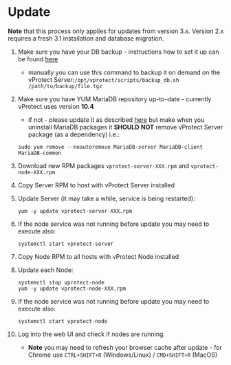 # Update

**Note** that this process only applies for updates from version 3.x. Version 2.x requires a fresh 3.1 installation and database migration.

1. Make sure you have your DB backup - instructions how to set it up can be found [here](initial_config/vprotect-db-backup.md)
   * manually you can use this command to backup it on demand on the vProtect Server:`/opt/vprotect/scripts/backup_db.sh /path/to/backup/file.tgz`
2. Make sure you have YUM MariaDB repository up-to-date - currently vProtect uses version **10.4**

   * if not - please update it as described [here](https://mariadb.com/kb/en/upgrading-from-mariadb-103-to-mariadb-104) but make when you uninstall MariaDB packages it **SHOULD** **NOT** remove vProtect Server package \(as a dependency\) i.e.:

   ```text
   sudo yum remove --noautoremove MariaDB-server MariaDB-client MariaDB-common
   ```

3. Download new RPM packages `vprotect-server-XXX.rpm` and `vprotect-node-XXX.rpm`
4. Copy Server RPM to host with vProtect Server installed
5. Update Server \(it may take a while, service is being restarted\):

   ```text
   yum -y update vprotect-server-XXX.rpm
   ```

6. If the node service was not running before update you may need to execute also:

   ```text
   systemctl start vprotect-server
   ```

7. Copy Node RPM to all hosts with vProtect Node installed
8. Update each Node:

   ```text
   systemctl stop vprotect-node
   yum -y update vprotect-node-XXX.rpm
   ```

9. If the node service was not running before update you may need to execute also:

   ```text
   systemctl start vprotect-node
   ```

10. Log into the web UI and check if nodes are running.
    * **Note** you may need to refresh your browser cache after update - for Chrome use `CTRL+SHIFT+R` \(Windows/Linux\) / `CMD+SHIFT+R` \(MacOS\)

